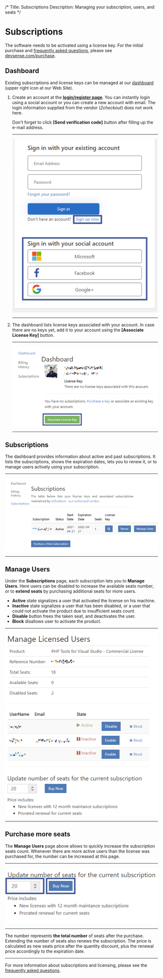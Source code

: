 /*
Title: Subscriptions
Description: Managing your subscription, users, and seats
*/

# Subscriptions

The software needs to be activated using a license key. For the initial purchase and [frequently asked questions](https://www.devsense.com/purchase#faq), please see [devsense.com/purchase](https://www.devsense.com/purchase).

## Dashboard

Existing subscriptions and license keys can be managed at our [dashboard](https://www.devsense.com/account/dashboard) (upper right icon at our Web Site).

1. Create an account at the **[login/register page](https://www.devsense.com/account/login)**. You can instantly login using a social account or you can create a new account with email. The login information supplied from the vendor (*2checkout*) does not work here.

    Don't forget to click **[Send verification code]** button after filling up the e-mail address.

    ---
    ![Create new account first](imgs/create-account.png)

    ---

2. The dashboard lists license keys associated with your account. In case there are no keys yet, add it to your account using the **[Associate License Key]** button.

    ---
    ![Dashboard](imgs/dashboard.png)

    ---

## Subscriptions

The dashboard provides information about active and past subscriptions. It lists the subscriptions, shows the expiration dates, lets you to renew it, or to manage users actively using your subscription.

---
![Subscriptions](imgs/subscriptions.png)

---

## Manage Users

Under the **Subscriptions** page, each subscription lets you to **Manage Users**. Here users can be disabled to increase the available seats number, or to **extend seats** by purchasing additional seats for more users.

- **Active** state signalizes a user that activated the license on his machine.
- **Inactive** state signalizes a user that has been disabled, or a user that could not activate the product due to insufficient seats count.
- **Disable** button frees the taken seat, and deactivates the user.
- **Block** disallows user to activate the product.

---
![Manage Users](imgs/seats.png)

---

## Purchase more seats

The **Manage Users** page above allows to quickly increase the subscription seats count. Whenever there are more active users than the license was purchased for, the number can be increased at this page.

---
![Buy more seats](imgs/buy-seats.png)

---

The number represents **the total number** of seats after the purchase. Extending the number of seats also renews the subscription. The price is calculated as new seats price after the quantity discount, plus the renewal price accordingly to the expiration date.

---

For more information about subscriptions and licensing, please see the [frequently asked questions](https://www.devsense.com/purchase#faq).